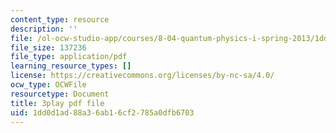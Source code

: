```yaml
---
content_type: resource
description: ''
file: /ol-ocw-studio-app/courses/8-04-quantum-physics-i-spring-2013/1dd0d1ad88a36ab16cf2785a0dfb6703_lHhw_SExF1M.pdf
file_size: 137236
file_type: application/pdf
learning_resource_types: []
license: https://creativecommons.org/licenses/by-nc-sa/4.0/
ocw_type: OCWFile
resourcetype: Document
title: 3play pdf file
uid: 1dd0d1ad-88a3-6ab1-6cf2-785a0dfb6703
---
```

